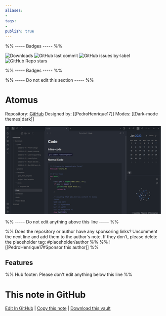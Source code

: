 ```yaml
---
aliases:
- 
tags: 
- 
publish: true
---
```


%% ----- Badges ----- %%

![Downloads](https://img.shields.io/badge/downloads-217-573E7A?style=for-the-badge&logo=)
![GitHub last commit](https://img.shields.io/github/last-commit/PedroHenrique17/Atomus?color=573E7A&label=last%20update&logo=github&style=for-the-badge)
![GitHub issues by-label](https://img.shields.io/github/issues/PedroHenrique17/Atomus/help%20wanted?color=573E7A&logo=github&style=for-the-badge) 
![GitHub Repo stars](https://img.shields.io/github/stars/PedroHenrique17/Atomus?color=573E7A&logo=github&style=for-the-badge)

%% ----- Badges ----- %%

%% ----- Do not edit this section ----- %%

# Atomus

Repository: [GitHub](https://github.com/PedroHenrique17/Atomus)
Designed by: [[PedroHenrique17]]
Modes: [[Dark-mode themes|dark]]



![screenshot](https://github.com/PedroHenrique17/Atomus/raw/master/Screenshot_1.png)

%% ----- Do not edit anything above this line ----- %% 

%% Does the repository or author have any sponsoring links? Uncomment the next line and add them to the author's note. If they don't, please delete the placeholder tag: #placeholder/author %%
%% ![[PedroHenrique17#Sponsor this author]] %%


## Features



%% Hub footer: Please don't edit anything below this line %%

# This note in GitHub

<span class="git-footer">[Edit In GitHub](https://github.dev/obsidian-community/obsidian-hub/blob/main/02%20-%20Community%20Expansions/02.05%20All%20Community%20Expansions/Themes/Atomus.md "git-hub-edit-note") | [Copy this note](https://raw.githubusercontent.com/obsidian-community/obsidian-hub/main/02%20-%20Community%20Expansions/02.05%20All%20Community%20Expansions/Themes/Atomus.md "git-hub-copy-note") | [Download this vault](https://github.com/obsidian-community/obsidian-hub/archive/refs/heads/main.zip "git-hub-download-vault") </span>
